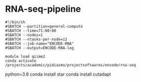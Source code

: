 # RNA-seq-pipeline

```
#!/bin/sh
#SBATCH --partition=general-compute
#SBATCH --time=71:00:00
#SBATCH --nodes=1
#SBATCH --ntasks-per-node=12
#SBATCH --job-name="ENCODE-RNA"
#SBATCH --output=ENCODE-RNA.log

module load qiime2
conda activate /projects/academic/pidiazmo/projectsoftwares/encode/rna-seq

```
python=3.8
conda install star
conda install cutadapt
